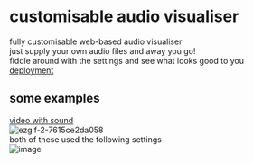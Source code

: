 # customisable audio visualiser
fully customisable web-based audio visualiser\
just supply your own audio files and away you go!\
fiddle around with the settings and see what looks good to you\
[deployment](https://elliotsemicolon.github.io/custom-visualiser/)

## some examples
[video with sound](https://youtu.be/7QNBuAL30o4)\
![ezgif-2-7615ce2da058](https://user-images.githubusercontent.com/45922387/119244415-6dea5a00-bb68-11eb-8152-47dd370cb96a.gif)\
both of these used the following settings\
![image](https://user-images.githubusercontent.com/45922387/119244423-7cd10c80-bb68-11eb-9e3b-ef1165949cb2.png)

